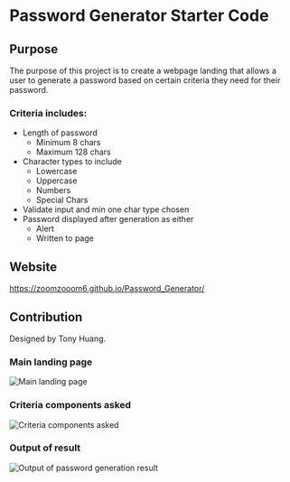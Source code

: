 # Password Generator Starter Code


## Purpose
The purpose of this project is to create a webpage landing that allows a user to generate a password based on certain criteria they need for their password.

### Criteria includes:
* Length of password 
    * Minimum 8 chars
    * Maximum 128 chars
* Character types to include
    * Lowercase
    * Uppercase
    * Numbers
    * Special Chars
* Validate input and min one char type chosen
* Password displayed after generation as either
    * Alert
    * Written to page

## Website
https://zoomzooom6.github.io/Password_Generator/

## Contribution
Designed by Tony Huang.

### Main landing page
<img src="" alt="Main landing page" />

### Criteria components asked
<img src="" alt="Criteria components asked" />

### Output of result
<img src="" alt="Output of password generation result" />